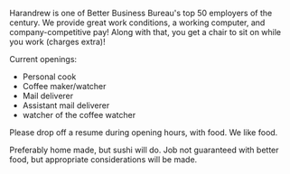 Harandrew is one of Better Business Bureau's top 50 employers of the century.
We provide great work conditions, a working computer, and company-competitive 
pay! Along with that, you get a chair to sit on while you work (charges extra)!

Current openings:

- Personal cook
- Coffee maker/watcher
- Mail deliverer
- Assistant mail deliverer
- watcher of the coffee watcher

Please drop off a resume during opening hours, with food. We like food. 

Preferably home made, but sushi will do. Job not guaranteed with better food,
but appropriate considerations will be made.
